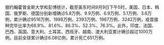据约翰霍普金斯大学和彭博统计，截至美东时间9月9日下午5时，美国、日本、韩国、俄罗斯、德国分别新增确诊5.8万例、9.9万例、6.9万例、5.1万例、3.6万例，累计确诊9516万例、1998万例、2393万例、1967万例、3242万例，疫苗接种完毕比率为66.9%、81.6%、86.3%、52.3%、76.3%。此外，印度、法国、巴西、英国、意大利、土耳其、西班牙、越南、澳大利亚累计确诊超过1000万例。目前全球累计确诊6.08亿例，累计死亡651万例。